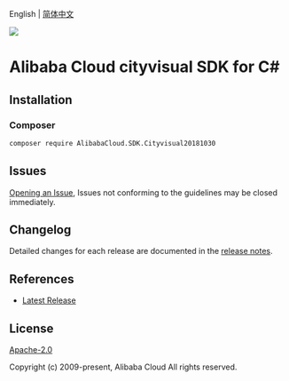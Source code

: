 English | [简体中文](README-CN.md)

![](https://aliyunsdk-pages.alicdn.com/icons/AlibabaCloud.svg)

# Alibaba Cloud cityvisual SDK for C#

## Installation

### Composer

```bash
composer require AlibabaCloud.SDK.Cityvisual20181030
```

## Issues

[Opening an Issue](https://github.com/aliyun/alibabacloud-csharp-sdk/issues/new), Issues not conforming to the guidelines may be closed immediately.

## Changelog

Detailed changes for each release are documented in the [release notes](./ChangeLog.md).

## References

* [Latest Release](https://github.com/aliyun/alibabacloud-csharp-sdk/)

## License

[Apache-2.0](http://www.apache.org/licenses/LICENSE-2.0)

Copyright (c) 2009-present, Alibaba Cloud All rights reserved.
